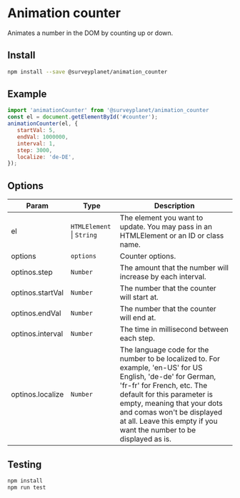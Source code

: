 # Animation counter

Animates a number in the DOM by counting up or down.

## Install

```bash
npm install --save @surveyplanet/animation_counter
```

## Example

```js
import 'animationCounter' from '@surveyplanet/animation_counter
const el = document.getElementById('#counter');
animationCounter(el, {
   startVal: 5,
   endVal: 1000000,
   interval: 1,
   step: 3000,
   localize: 'de-DE',
});
```

## Options

| Param            | Type                                            | Description                                                                                                                                                                                                                                                                                                |
| ---------------- | ----------------------------------------------- | ---------------------------------------------------------------------------------------------------------------------------------------------------------------------------------------------------------------------------------------------------------------------------------------------------------- |
| el               | <code>HTMLElement</code> \| <code>String</code> | The element you want to update. You may pass in an HTMLElement or an ID or class name.                                                                                                                                                                                                                     |
| options          | <code>options</code>                            | Counter options.                                                                                                                                                                                                                                                                                           |
| optinos.step     | <code>Number</code>                             | The amount that the number will increase by each interval.                                                                                                                                                                                                                                                 |
| optinos.startVal | <code>Number</code>                             | The number that the counter will start at.                                                                                                                                                                                                                                                                 |
| optinos.endVal   | <code>Number</code>                             | The number that the counter will end at.                                                                                                                                                                                                                                                                   |
| optinos.interval | <code>Number</code>                             | The time in millisecond between each step.                                                                                                                                                                                                                                                                 |
| optinos.localize | <code>Number</code>                             | The language code for the number to be localized to. For example, 'en-US' for US English, 'de-de' for German, 'fr-fr' for French, etc. The default for this parameter is empty, meaning that your dots and comas won't be displayed at all. Leave this empty if you want the number to be displayed as is. |

## Testing

```bash
npm install
npm run test
```
